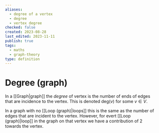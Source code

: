 ```yaml
---
aliases:
  - degree of a vertex
  - degree
  - vertex degree
checked: false
created: 2023-08-28
last_edited: 2023-11-11
publish: true
tags:
  - maths
  - graph-theory
type: definition
---
```

# Degree (graph)

In a [[Graph|graph]] the *degree* of vertex is the number of ends of edges that are incidence to the vertex. This is denoted $\mbox{deg}(v)$ for some $v \in V$.

In a graph with no [[Loop (graph)|loops]] this is the same as the number of edges that are incident to the vertex. However, for evert [[Loop (graph)|loop]] in the graph on that vertex we have a contribution of 2 towards the vertex.
